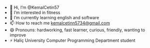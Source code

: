 - 👋 Hi, I’m @KemalCetin57
- 👀 I’m interested in fitness
- 🌱 I’m currently learning english and software
- 📫 How to reach me kemalcetinn5734@gmail.com
- 😄 Pronouns: hardworking, fast learner, curious, friendly, wanting to improve
- ⚡ Haliç University Computer Programming Department student

<!---
KemalCetin57/KemalCetin57 is a ✨ special ✨ repository because its `README.md` (this file) appears on your GitHub profile.
You can click the Preview link to take a look at your changes.
--->
